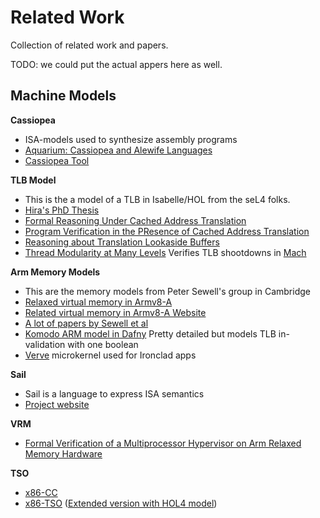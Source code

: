 # Related Work

Collection of related work and papers. 

TODO: we could put the actual appers here as well. 


## Machine Models

**Cassiopea**
 * ISA-models used to synthesize assembly programs
 * [Aquarium: Cassiopea and Alewife Languages](https://arxiv.org/abs/1908.00093)
 * [Cassiopea Tool](https://github.com/Harvard-PRINCESS/Cassiopea-Release)

**TLB Model**
 * This is the a model of a TLB in Isabelle/HOL from the seL4 folks. 
 * [Hira's PhD Thesis](https://hirataqdees.github.io/assets/img/phdthesis.pdf)
 * [Formal Reasoning Under Cached Address Translation](https://doi.org/10.1007/s10817-019-09539-7)
 * [Program Verification in the PResence of Cached Address Translation](https://hirataqdees.github.io/assets/img/itp18.pdf)
 * [Reasoning about Translation Lookaside Buffers](https://hirataqdees.github.io/assets/img/lpar17.pdf)
 * [Thread Modularity at Many Levels](https://dl.acm.org/doi/pdf/10.1145/3009837.3009893) Verifies TLB shootdowns in [Mach](https://dl.acm.org/doi/10.1145/68182.68193)

**Arm Memory Models**
 * This are the memory models from Peter Sewell's group in Cambridge
 * [Relaxed virtual memory in Armv8-A](https://link.springer.com/chapter/10.1007/978-3-030-99336-8_6)
 * [Related virtual memory in Armv8-A Website](https://www.cl.cam.ac.uk/~pes20/RelaxedVM-Arm/)
 * [A lot of papers by Sewell et al](https://www.cl.cam.ac.uk/~pes20/papers/topics.html#relaxed_all)
 * [Komodo ARM model in Dafny](https://github.com/microsoft/Komodo/blob/master/verified/ARMdef.s.dfy) Pretty detailed but models TLB in-validation with one boolean
 * [Verve](https://people.csail.mit.edu/jeanyang/papers/pldi117-yang.pdf) microkernel used for Ironclad apps

**Sail**
 * Sail is a language to express ISA semantics
 * [Project website](https://www.cl.cam.ac.uk/~pes20/sail/)

**VRM**
 * [Formal Verification of a Multiprocessor Hypervisor on Arm Relaxed Memory Hardware](https://www.cs.columbia.edu/~rgu/publications/sosp21-tao.pdf)

**TSO**
 * [x86-CC](https://dl.acm.org/doi/pdf/10.1145/1594834.1480929)
 * [x86-TSO](https://dl.acm.org/doi/10.1145/1785414.1785443) ([Extended version with HOL4 model](https://www.cl.cam.ac.uk/~pes20/weakmemory/x86tso-paper.pdf))

